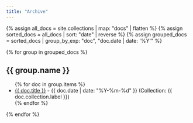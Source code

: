 ```yaml
---
title: "Archive"
---
```


<div class="entries-by-year">
  {% assign all_docs = site.collections | map: "docs" | flatten %}
  {% assign sorted_docs = all_docs | sort: "date" | reverse %}
  {% assign grouped_docs = sorted_docs | group_by_exp: "doc", "doc.date | date: '%Y'" %}

  {% for group in grouped_docs %}
    <h2>{{ group.name }}</h2>
    <ul>
      {% for doc in group.items %}
        <li>
          <a href="{{ doc.url }}">{{ doc.title }}</a>
          - {{ doc.date | date: "%Y-%m-%d" }}
          (Collection: {{ doc.collection.label }})
        </li>
      {% endfor %}
    </ul>
  {% endfor %}
</div>
